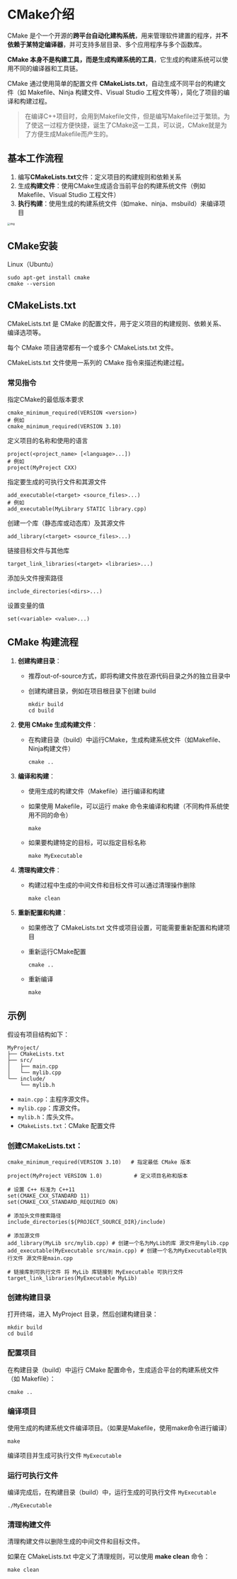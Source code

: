 

# CMake介绍

CMake 是个一个开源的**跨平台自动化建构系统**，用来管理软件建置的程序，并**不依赖于某特定编译器**，并可支持多层目录、多个应用程序与多个函数库。

**CMake 本身不是构建工具，而是生成构建系统的工具**，它生成的构建系统可以使用不同的编译器和工具链。

CMake 通过使用简单的配置文件 **CMakeLists.txt**，自动生成不同平台的构建文件（如 Makefile、Ninja 构建文件、Visual Studio 工程文件等），简化了项目的编译和构建过程。

>  在编译C++项目时，会用到Makefile文件，但是编写Makefile过于繁琐。为了使这一过程方便快捷，诞生了CMake这一工具，可以说，CMake就是为了方便生成Makefile而产生的。

## 基本工作流程

1. 编写**CMakeLists.txt**文件：定义项目的构建规则和依赖关系
2. 生成**构建文件**：使用CMake生成适合当前平台的构建系统文件（例如 Makefile、Visual Studio 工程文件）
3. **执行构建**：使用生成的构建系统文件（如make、ninja、msbuild）来编译项目

<img src="pic/Single_Source_Build-cmake.png" alt="img" style="zoom: 40%;" />



## CMake安装

Linux（Ubuntu）

~~~shell
sudo apt-get install cmake
cmake --version
~~~



## CMakeLists.txt

CMakeLists.txt 是 CMake 的配置文件，用于定义项目的构建规则、依赖关系、编译选项等。

每个 CMake 项目通常都有一个或多个 CMakeLists.txt 文件。

CMakeLists.txt 文件使用一系列的 CMake 指令来描述构建过程。

### 常见指令

指定CMake的最低版本要求

```shell
cmake_minimum_required(VERSION <version>)
# 例如
cmake_minimum_required(VERSION 3.10)
```

定义项目的名称和使用的语言

~~~shell
project(<project_name> [<language>...])
# 例如
project(MyProject CXX)
~~~

指定要生成的可执行文件和其源文件

~~~shell
add_executable(<target> <source_files>...)
# 例如
add_executable(MyLibrary STATIC library.cpp)
~~~

创建一个库（静态库或动态库）及其源文件

~~~shell
add_library(<target> <source_files>...)
~~~

链接目标文件与其他库

~~~shell
target_link_libraries(<target> <libraries>...)
~~~

添加头文件搜索路径

~~~shell
include_directories(<dirs>...)
~~~

设置变量的值

~~~shell
set(<variable> <value>...)
~~~



## CMake 构建流程

1. **创建构建目录**：

   - 推荐out-of-source方式，即将构建文件放在源代码目录之外的独立目录中

   - 创建构建目录，例如在项目根目录下创建 build

     ~~~shell
     mkdir build
     cd build
     ~~~

2. **使用 CMake 生成构建文件**：

   - 在构建目录（build）中运行CMake，生成构建系统文件（如Makefile、Ninja构建文件）

     ~~~shell
     cmake ..
     ~~~

3. **编译和构建**：

   - 使用生成的构建文件（Makefile）进行编译和构建

   - 如果使用 Makefile，可以运行 make 命令来编译和构建（不同构件系统使用不同的命令）

     ~~~shell
     make
     ~~~

   - 如果要构建特定的目标，可以指定目标名称

     ~~~shell
     make MyExecutable
     ~~~

4. **清理构建文件**：

   - 构建过程中生成的中间文件和目标文件可以通过清理操作删除

     ~~~shell
     make clean
     ~~~

5. **重新配置和构建**：

   - 如果修改了 CMakeLists.txt 文件或项目设置，可能需要重新配置和构建项目

   - 重新运行CMake配置

     ~~~shell
     cmake ..
     ~~~

   - 重新编译

     ~~~shell
     make
     ~~~

     

## 示例

假设有项目结构如下：

```shell
MyProject/
├── CMakeLists.txt
├── src/
│   ├── main.cpp
│   └── mylib.cpp
└── include/
    └── mylib.h
```

- `main.cpp`：主程序源文件。
- `mylib.cpp`：库源文件。
- `mylib.h`：库头文件。
- `CMakeLists.txt`：CMake 配置文件

### 创建CMakeLists.txt：

~~~shell
cmake_minimum_required(VERSION 3.10)   # 指定最低 CMake 版本

project(MyProject VERSION 1.0)          # 定义项目名称和版本

# 设置 C++ 标准为 C++11
set(CMAKE_CXX_STANDARD 11)
set(CMAKE_CXX_STANDARD_REQUIRED ON)

# 添加头文件搜索路径
include_directories(${PROJECT_SOURCE_DIR}/include)

# 添加源文件
add_library(MyLib src/mylib.cpp) # 创建一个名为MyLib的库 源文件是mylib.cpp
add_executable(MyExecutable src/main.cpp) # 创建一个名为MyExecutable可执行文件 源文件是main.cpp

# 链接库到可执行文件 将 MyLib 库链接到 MyExecutable 可执行文件
target_link_libraries(MyExecutable MyLib) 
~~~

### 创建构建目录

打开终端，进入 MyProject 目录，然后创建构建目录：

~~~shell
mkdir build
cd build
~~~

### 配置项目

在构建目录（build）中运行 CMake 配置命令，生成适合平台的构建系统文件（如 Makefile）：

~~~shell
cmake ..
~~~

### 编译项目

使用生成的构建系统文件编译项目。（如果是Makefile，使用make命令进行编译）

~~~shell
make
~~~

编译项目并生成可执行文件 `MyExecutable`

### 运行可执行文件

编译完成后，在构建目录（build）中，运行生成的可执行文件 `MyExecutable`

~~~shell
./MyExecutable
~~~

### 清理构建文件

清理构建文件以删除生成的中间文件和目标文件。

如果在 CMakeLists.txt 中定义了清理规则，可以使用 **make clean** 命令：

~~~shell
make clean
~~~

